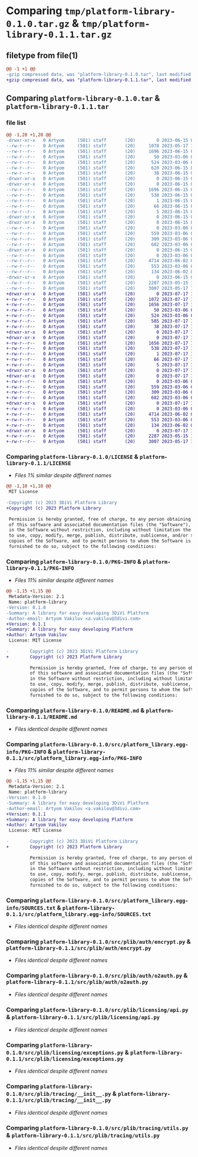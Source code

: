 # Comparing `tmp/platform-library-0.1.0.tar.gz` & `tmp/platform-library-0.1.1.tar.gz`

## filetype from file(1)

```diff
@@ -1 +1 @@
-gzip compressed data, was "platform-library-0.1.0.tar", last modified: Thu Jun 15 08:23:56 2023, max compression
+gzip compressed data, was "platform-library-0.1.1.tar", last modified: Mon Jul 17 10:25:13 2023, max compression
```

## Comparing `platform-library-0.1.0.tar` & `platform-library-0.1.1.tar`

### file list

```diff
@@ -1,28 +1,28 @@
-drwxr-xr-x   0 Artyom     (501) staff       (20)        0 2023-06-15 08:23:56.639548 platform-library-0.1.0/
--rw-r--r--   0 Artyom     (501) staff       (20)     1078 2023-05-17 10:19:03.000000 platform-library-0.1.0/LICENSE
--rw-r--r--   0 Artyom     (501) staff       (20)     1696 2023-06-15 08:23:56.639375 platform-library-0.1.0/PKG-INFO
--rw-r--r--   0 Artyom     (501) staff       (20)       50 2023-03-06 08:11:34.000000 platform-library-0.1.0/README-public.md
--rw-r--r--   0 Artyom     (501) staff       (20)      524 2023-03-06 07:49:45.000000 platform-library-0.1.0/README.md
--rw-r--r--   0 Artyom     (501) staff       (20)      620 2023-06-15 08:23:21.000000 platform-library-0.1.0/pyproject.toml
--rw-r--r--   0 Artyom     (501) staff       (20)       38 2023-06-15 08:23:56.639608 platform-library-0.1.0/setup.cfg
-drwxr-xr-x   0 Artyom     (501) staff       (20)        0 2023-06-15 08:23:56.635114 platform-library-0.1.0/src/
-drwxr-xr-x   0 Artyom     (501) staff       (20)        0 2023-06-15 08:23:56.636776 platform-library-0.1.0/src/platform_library.egg-info/
--rw-r--r--   0 Artyom     (501) staff       (20)     1696 2023-06-15 08:23:56.000000 platform-library-0.1.0/src/platform_library.egg-info/PKG-INFO
--rw-r--r--   0 Artyom     (501) staff       (20)      538 2023-06-15 08:23:56.000000 platform-library-0.1.0/src/platform_library.egg-info/SOURCES.txt
--rw-r--r--   0 Artyom     (501) staff       (20)        1 2023-06-15 08:23:56.000000 platform-library-0.1.0/src/platform_library.egg-info/dependency_links.txt
--rw-r--r--   0 Artyom     (501) staff       (20)       66 2023-06-15 08:23:56.000000 platform-library-0.1.0/src/platform_library.egg-info/requires.txt
--rw-r--r--   0 Artyom     (501) staff       (20)        5 2023-06-15 08:23:56.000000 platform-library-0.1.0/src/platform_library.egg-info/top_level.txt
-drwxr-xr-x   0 Artyom     (501) staff       (20)        0 2023-06-15 08:23:56.635307 platform-library-0.1.0/src/plib/
-drwxr-xr-x   0 Artyom     (501) staff       (20)        0 2023-06-15 08:23:56.637523 platform-library-0.1.0/src/plib/auth/
--rw-r--r--   0 Artyom     (501) staff       (20)        0 2023-03-06 07:47:25.000000 platform-library-0.1.0/src/plib/auth/__init__.py
--rw-r--r--   0 Artyom     (501) staff       (20)      559 2023-03-06 07:47:25.000000 platform-library-0.1.0/src/plib/auth/encrypt.py
--rw-r--r--   0 Artyom     (501) staff       (20)      309 2023-03-06 07:47:25.000000 platform-library-0.1.0/src/plib/auth/jwt.py
--rw-r--r--   0 Artyom     (501) staff       (20)      682 2023-03-06 07:47:25.000000 platform-library-0.1.0/src/plib/auth/o2auth.py
-drwxr-xr-x   0 Artyom     (501) staff       (20)        0 2023-06-15 08:23:56.638584 platform-library-0.1.0/src/plib/licensing/
--rw-r--r--   0 Artyom     (501) staff       (20)        0 2023-03-06 07:29:21.000000 platform-library-0.1.0/src/plib/licensing/__init__.py
--rw-r--r--   0 Artyom     (501) staff       (20)     4714 2023-06-02 08:23:17.000000 platform-library-0.1.0/src/plib/licensing/api.py
--rw-r--r--   0 Artyom     (501) staff       (20)      553 2023-03-06 07:29:21.000000 platform-library-0.1.0/src/plib/licensing/exceptions.py
--rw-r--r--   0 Artyom     (501) staff       (20)      134 2023-06-02 08:23:17.000000 platform-library-0.1.0/src/plib/licensing/models.py
-drwxr-xr-x   0 Artyom     (501) staff       (20)        0 2023-06-15 08:23:56.638990 platform-library-0.1.0/src/plib/tracing/
--rw-r--r--   0 Artyom     (501) staff       (20)     2287 2023-05-15 12:18:09.000000 platform-library-0.1.0/src/plib/tracing/__init__.py
--rw-r--r--   0 Artyom     (501) staff       (20)     3007 2023-05-17 10:17:35.000000 platform-library-0.1.0/src/plib/tracing/utils.py
+drwxr-xr-x   0 Artyom     (501) staff       (20)        0 2023-07-17 10:25:13.305067 platform-library-0.1.1/
+-rw-r--r--   0 Artyom     (501) staff       (20)     1072 2023-07-17 10:23:17.000000 platform-library-0.1.1/LICENSE
+-rw-r--r--   0 Artyom     (501) staff       (20)     1656 2023-07-17 10:25:13.304948 platform-library-0.1.1/PKG-INFO
+-rw-r--r--   0 Artyom     (501) staff       (20)       50 2023-03-06 08:11:34.000000 platform-library-0.1.1/README-public.md
+-rw-r--r--   0 Artyom     (501) staff       (20)      524 2023-03-06 07:49:45.000000 platform-library-0.1.1/README.md
+-rw-r--r--   0 Artyom     (501) staff       (20)      585 2023-07-17 10:24:50.000000 platform-library-0.1.1/pyproject.toml
+-rw-r--r--   0 Artyom     (501) staff       (20)       38 2023-07-17 10:25:13.305107 platform-library-0.1.1/setup.cfg
+drwxr-xr-x   0 Artyom     (501) staff       (20)        0 2023-07-17 10:25:13.301920 platform-library-0.1.1/src/
+drwxr-xr-x   0 Artyom     (501) staff       (20)        0 2023-07-17 10:25:13.303310 platform-library-0.1.1/src/platform_library.egg-info/
+-rw-r--r--   0 Artyom     (501) staff       (20)     1656 2023-07-17 10:25:13.000000 platform-library-0.1.1/src/platform_library.egg-info/PKG-INFO
+-rw-r--r--   0 Artyom     (501) staff       (20)      538 2023-07-17 10:25:13.000000 platform-library-0.1.1/src/platform_library.egg-info/SOURCES.txt
+-rw-r--r--   0 Artyom     (501) staff       (20)        1 2023-07-17 10:25:13.000000 platform-library-0.1.1/src/platform_library.egg-info/dependency_links.txt
+-rw-r--r--   0 Artyom     (501) staff       (20)       66 2023-07-17 10:25:13.000000 platform-library-0.1.1/src/platform_library.egg-info/requires.txt
+-rw-r--r--   0 Artyom     (501) staff       (20)        5 2023-07-17 10:25:13.000000 platform-library-0.1.1/src/platform_library.egg-info/top_level.txt
+drwxr-xr-x   0 Artyom     (501) staff       (20)        0 2023-07-17 10:25:13.302102 platform-library-0.1.1/src/plib/
+drwxr-xr-x   0 Artyom     (501) staff       (20)        0 2023-07-17 10:25:13.303975 platform-library-0.1.1/src/plib/auth/
+-rw-r--r--   0 Artyom     (501) staff       (20)        0 2023-03-06 07:47:25.000000 platform-library-0.1.1/src/plib/auth/__init__.py
+-rw-r--r--   0 Artyom     (501) staff       (20)      559 2023-03-06 07:47:25.000000 platform-library-0.1.1/src/plib/auth/encrypt.py
+-rw-r--r--   0 Artyom     (501) staff       (20)      309 2023-03-06 07:47:25.000000 platform-library-0.1.1/src/plib/auth/jwt.py
+-rw-r--r--   0 Artyom     (501) staff       (20)      682 2023-03-06 07:47:25.000000 platform-library-0.1.1/src/plib/auth/o2auth.py
+drwxr-xr-x   0 Artyom     (501) staff       (20)        0 2023-07-17 10:25:13.304425 platform-library-0.1.1/src/plib/licensing/
+-rw-r--r--   0 Artyom     (501) staff       (20)        0 2023-03-06 07:29:21.000000 platform-library-0.1.1/src/plib/licensing/__init__.py
+-rw-r--r--   0 Artyom     (501) staff       (20)     4714 2023-06-02 08:23:17.000000 platform-library-0.1.1/src/plib/licensing/api.py
+-rw-r--r--   0 Artyom     (501) staff       (20)      553 2023-03-06 07:29:21.000000 platform-library-0.1.1/src/plib/licensing/exceptions.py
+-rw-r--r--   0 Artyom     (501) staff       (20)      134 2023-06-02 08:23:17.000000 platform-library-0.1.1/src/plib/licensing/models.py
+drwxr-xr-x   0 Artyom     (501) staff       (20)        0 2023-07-17 10:25:13.304657 platform-library-0.1.1/src/plib/tracing/
+-rw-r--r--   0 Artyom     (501) staff       (20)     2287 2023-05-15 12:18:09.000000 platform-library-0.1.1/src/plib/tracing/__init__.py
+-rw-r--r--   0 Artyom     (501) staff       (20)     3007 2023-05-17 10:17:35.000000 platform-library-0.1.1/src/plib/tracing/utils.py
```

### Comparing `platform-library-0.1.0/LICENSE` & `platform-library-0.1.1/LICENSE`

 * *Files 1% similar despite different names*

```diff
@@ -1,10 +1,10 @@
 MIT License
 
-Copyright (c) 2023 3DiVi Platform Library
+Copyright (c) 2023 Platform Library
 
 Permission is hereby granted, free of charge, to any person obtaining a copy
 of this software and associated documentation files (the "Software"), to deal
 in the Software without restriction, including without limitation the rights
 to use, copy, modify, merge, publish, distribute, sublicense, and/or sell
 copies of the Software, and to permit persons to whom the Software is
 furnished to do so, subject to the following conditions:
```

### Comparing `platform-library-0.1.0/PKG-INFO` & `platform-library-0.1.1/PKG-INFO`

 * *Files 11% similar despite different names*

```diff
@@ -1,15 +1,15 @@
 Metadata-Version: 2.1
 Name: platform-library
-Version: 0.1.0
-Summary: A library for easy developing 3DiVi Platform
-Author-email: Artyom Vakilov <a.vakilov@3divi.com>
+Version: 0.1.1
+Summary: A library for easy developing Platform
+Author: Artyom Vakilov
 License: MIT License
         
-        Copyright (c) 2023 3DiVi Platform Library
+        Copyright (c) 2023 Platform Library
         
         Permission is hereby granted, free of charge, to any person obtaining a copy
         of this software and associated documentation files (the "Software"), to deal
         in the Software without restriction, including without limitation the rights
         to use, copy, modify, merge, publish, distribute, sublicense, and/or sell
         copies of the Software, and to permit persons to whom the Software is
         furnished to do so, subject to the following conditions:
```

### Comparing `platform-library-0.1.0/README.md` & `platform-library-0.1.1/README.md`

 * *Files identical despite different names*

### Comparing `platform-library-0.1.0/src/platform_library.egg-info/PKG-INFO` & `platform-library-0.1.1/src/platform_library.egg-info/PKG-INFO`

 * *Files 11% similar despite different names*

```diff
@@ -1,15 +1,15 @@
 Metadata-Version: 2.1
 Name: platform-library
-Version: 0.1.0
-Summary: A library for easy developing 3DiVi Platform
-Author-email: Artyom Vakilov <a.vakilov@3divi.com>
+Version: 0.1.1
+Summary: A library for easy developing Platform
+Author: Artyom Vakilov
 License: MIT License
         
-        Copyright (c) 2023 3DiVi Platform Library
+        Copyright (c) 2023 Platform Library
         
         Permission is hereby granted, free of charge, to any person obtaining a copy
         of this software and associated documentation files (the "Software"), to deal
         in the Software without restriction, including without limitation the rights
         to use, copy, modify, merge, publish, distribute, sublicense, and/or sell
         copies of the Software, and to permit persons to whom the Software is
         furnished to do so, subject to the following conditions:
```

### Comparing `platform-library-0.1.0/src/platform_library.egg-info/SOURCES.txt` & `platform-library-0.1.1/src/platform_library.egg-info/SOURCES.txt`

 * *Files identical despite different names*

### Comparing `platform-library-0.1.0/src/plib/auth/encrypt.py` & `platform-library-0.1.1/src/plib/auth/encrypt.py`

 * *Files identical despite different names*

### Comparing `platform-library-0.1.0/src/plib/auth/o2auth.py` & `platform-library-0.1.1/src/plib/auth/o2auth.py`

 * *Files identical despite different names*

### Comparing `platform-library-0.1.0/src/plib/licensing/api.py` & `platform-library-0.1.1/src/plib/licensing/api.py`

 * *Files identical despite different names*

### Comparing `platform-library-0.1.0/src/plib/licensing/exceptions.py` & `platform-library-0.1.1/src/plib/licensing/exceptions.py`

 * *Files identical despite different names*

### Comparing `platform-library-0.1.0/src/plib/tracing/__init__.py` & `platform-library-0.1.1/src/plib/tracing/__init__.py`

 * *Files identical despite different names*

### Comparing `platform-library-0.1.0/src/plib/tracing/utils.py` & `platform-library-0.1.1/src/plib/tracing/utils.py`

 * *Files identical despite different names*

